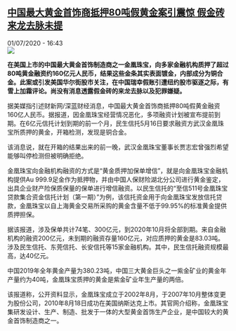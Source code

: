 <!--1593615398000-->
[中国最大黄金首饰商抵押80吨假黄金案引震惊 假金砖来龙去脉未提](http://www.rfi.fr//cn/%E4%B8%AD%E5%9B%BD/20200701-%E4%B8%AD%E5%9B%BD%E6%9C%80%E5%A4%A7%E9%BB%84%E9%87%91%E9%A6%96%E9%A5%B0%E5%95%86%E6%8A%B5%E6%8A%BC80%E5%90%A8%E5%81%87%E9%BB%84%E9%87%91%E6%A1%88%E5%BC%95%E9%9C%87%E6%83%8A-%E5%81%87%E9%87%91%E9%94%AD%E6%9D%A5%E9%BE%99%E5%8E%BB%E8%84%89%E6%9C%AA%E6%8F%90)
------

<div>01/07/2020 - 16:43</div><img src="https://s.rfi.fr/media/display/4017b754-bba9-11ea-bbe4-005056a964fe/w:310/p:16x9/jz-1.jpg"><p><strong>在美国上市的中国最大黄金首饰制造商之一金凰珠宝，向多家金融机构质押了超过80吨黄金融资约160亿元人民币，结果这些金条其实表面镀金，内部成分为铜合金。此案或引发美国华尔街股市关注，在中国瑞幸假账引遭纽约股市驱逐之际，有雪上加霜评论。尚没有消息透露假金砖的来龙去脉以及犯罪嫌疑。</strong></p><div class="t-content__body u-clearfix"><div class="m-interstitial"></div><p>据美媒指引述财新网/深蓝财经消息，中国最大黄金首饰商抵押80吨假黄金融资160亿人民币。据报道，因金凰珠宝经营情况恶化，多项融资计划被宣布提前到期。在6亿元信托计划到期的前一个月，民生信托5月16日要求融资方武汉金凰珠宝所质押的黄金，开箱检测，发现是铜合金。</p><p>该消息说，就在开箱的结果出来的前一晚，武汉金凰珠宝董事长贾志宏曾强烈希望能够叫停检测但被明确拒绝。</p><p>金凰珠宝向金融机构融资的方式是“黄金质押加保单增信”，就是向金凰珠宝金融机构提供Au 999.9足金作为抵押物，并由中国人保财险湖北分公司进行黄金鉴定，出具企业财产险保质保量的保单进行增信融资。以民生信托的“至信511号金凰珠宝贷款集合资金信托计划（第一期）”为例，该信托资金用于向金凰珠宝发放信托贷款，金凰珠宝以自上海黄金交易所采购的黄金含量不低于99.95%的标准黄金提供质押担保。</p><p>据该报道，涉及保单共计74笔、300亿元，到2020年10月将全部到期。来自金融机构的融资200亿元，未到期的融资存量160亿元，对应质押的黄金是83.03吨。涉及民生信托、东莞信托、长安信托等15家金融机构。其中，民生信托融资规模最高，达40亿元。</p><p>中国2019年全年黄金产量为380.23吨，中国三大黄金巨头之一紫金矿业的黄金年产量约为40吨，金凰珠宝质押的黄金是紫金矿业年生产量的两倍。</p><p>该报道称，公开资料显示，金凰珠宝成立于2002年8月，于2007年10月整体变更为股份公司，2010年8月18日成功在美国纳斯达克上市。其官网介绍称，金凰珠宝集研发设计、生产、制造、批发于一体的大型黄金首饰生产企业，是中国较大的黄金首饰制造商之一。</p><div class="o-self-promo o-self-promo--nl o-self-promo--hidden" data-selfpromo-newsletter></div><div class="o-self-promo o-self-promo--app o-self-promo--hidden" data-selfpromo-app></div></div>

